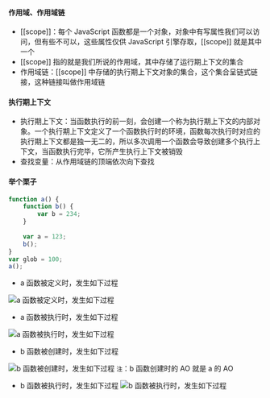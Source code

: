 ####  作用域、作用域链
- [[scope]]：每个 JavaScript 函数都是一个对象，对象中有写属性我们可以访问，但有些不可以，这些属性仅供 JavaScript 引擎存取，[[scope]] 就是其中一个
- [[scope]] 指的就是我们所说的作用域，其中存储了运行期上下文的集合
- 作用域链：[[scope]] 中存储的执行期上下文对象的集合，这个集合呈链式链接，这种链接叫做作用域链

####  执行期上下文
- 执行期上下文：当函数执行的前一刻，会创建一个称为执行期上下文的内部对象。一个执行期上下文定义了一个函数执行时的环境，函数每次执行时对应的执行期上下文都是独一无二的，所以多次调用一个函数会导致创建多个执行上下文，当函数执行完毕，它所产生执行上下文被销毁
- 查找变量：从作用域链的顶端依次向下查找

####  举个栗子

```javascript
function a() {
	function b() {
		var b = 234;
	}
	
	var a = 123;
	b();
}
var glob = 100;
a();
```
- a 函数被定义时，发生如下过程

![a 函数被定义时，发生如下过程](https://img-blog.csdnimg.cn/20200808095649601.png?x-oss-process=image/watermark,type_ZmFuZ3poZW5naGVpdGk,shadow_10,text_aHR0cHM6Ly9ibG9nLmNzZG4ubmV0L1BlcnNpZ3VpZW5kbw==,size_16,color_FFFFFF,t_70)
- a 函数被执行时，发生如下过程

![a 函数被执行时，发生如下过程](https://img-blog.csdnimg.cn/20200808100047896.png?x-oss-process=image/watermark,type_ZmFuZ3poZW5naGVpdGk,shadow_10,text_aHR0cHM6Ly9ibG9nLmNzZG4ubmV0L1BlcnNpZ3VpZW5kbw==,size_16,color_FFFFFF,t_70)

- b 函数被创建时，发生如下过程

![b 函数被创建时，发生如下过程](https://img-blog.csdnimg.cn/2020080810152754.png?x-oss-process=image/watermark,type_ZmFuZ3poZW5naGVpdGk,shadow_10,text_aHR0cHM6Ly9ibG9nLmNzZG4ubmV0L1BlcnNpZ3VpZW5kbw==,size_16,color_FFFFFF,t_70)
`注`：b 函数创建时的 AO 就是 a 的 AO

- b 函数被执行时，发生如下过程
![b 函数被执行时，发生如下过程](https://img-blog.csdnimg.cn/20200808100541986.png?x-oss-process=image/watermark,type_ZmFuZ3poZW5naGVpdGk,shadow_10,text_aHR0cHM6Ly9ibG9nLmNzZG4ubmV0L1BlcnNpZ3VpZW5kbw==,size_16,color_FFFFFF,t_70)
